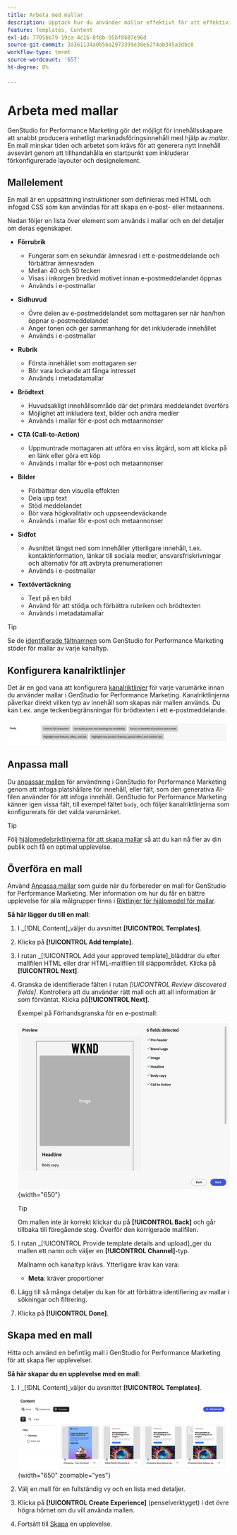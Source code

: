 ```yaml
---
title: Arbeta med mallar
description: Upptäck hur du använder mallar effektivt för att effektivisera din kreativa process i Adobe GenStudio for Performance Marketing.
feature: Templates, Content
exl-id: 7705bb79-19ca-4c16-8f8b-95bf8687e96d
source-git-commit: 3a361134a0b56a2973399e38e62f4ab345a3dbc8
workflow-type: tm+mt
source-wordcount: '657'
ht-degree: 0%

---
```


# Arbeta med mallar

GenStudio for Performance Marketing gör det möjligt för innehållsskapare att snabbt producera enhetligt marknadsföringsinnehåll med hjälp av _mallar_. En mall minskar tiden och arbetet som krävs för att generera nytt innehåll avsevärt genom att tillhandahålla en startpunkt som inkluderar förkonfigurerade layouter och designelement.

## Mallelement

En mall är en uppsättning instruktioner som definieras med HTML och infogad CSS som kan användas för att skapa en e-post- eller metaannons.

Nedan följer en lista över element som används i mallar och en del detaljer om deras egenskaper.

- **Förrubrik**

   - Fungerar som en sekundär ämnesrad i ett e-postmeddelande och förbättrar ämnesraden
   - Mellan 40 och 50 tecken
   - Visas i inkorgen bredvid motivet innan e-postmeddelandet öppnas
   - Används i e-postmallar

- **Sidhuvud**

   - Övre delen av e-postmeddelandet som mottagaren ser när han/hon öppnar e-postmeddelandet
   - Anger tonen och ger sammanhang för det inkluderade innehållet
   - Används i e-postmallar

- **Rubrik**

   - Första innehållet som mottagaren ser
   - Bör vara lockande att fånga intresset
   - Används i metadatamallar

- **Brödtext**

   - Huvudsakligt innehållsområde där det primära meddelandet överförs
   - Möjlighet att inkludera text, bilder och andra medier
   - Används i mallar för e-post och metaannonser

- **CTA (Call-to-Action)**

   - Uppmuntrade mottagaren att utföra en viss åtgärd, som att klicka på en länk eller göra ett köp
   - Används i mallar för e-post och metaannonser

- **Bilder**

   - Förbättrar den visuella effekten
   - Dela upp text
   - Stöd meddelandet
   - Bör vara högkvalitativ och uppseendeväckande
   - Används i mallar för e-post och metaannonser

- **Sidfot**

   - Avsnittet längst ned som innehåller ytterligare innehåll, t.ex. kontaktinformation, länkar till sociala medier, ansvarsfriskrivningar och alternativ för att avbryta prenumerationen
   - Används i e-postmallar

- **Textövertäckning**

   - Text på en bild
   - Använd för att stödja och förbättra rubriken och brödtexten
   - Används i metadatamallar

>[!TIP]
>
>Se de [identifierade fältnamnen](customize-template.md#recognized-field-names) som GenStudio for Performance Marketing stöder för mallar av varje kanaltyp.

## Konfigurera kanalriktlinjer

Det är en god vana att konfigurera [kanalriktlinjer](../guidelines/brands.md#channel-guidelines) för varje varumärke innan du använder mallar i GenStudio for Performance Marketing. Kanalriktlinjerna påverkar direkt vilken typ av innehåll som skapas när mallen används. Du kan t.ex. ange teckenbegränsningar för brödtexten i ett e-postmeddelande.

![Specifikationer för brödtext](/help/assets/channel-email-body.png)

## Anpassa mall

Du [anpassar mallen](customize-template.md) för användning i GenStudio for Performance Marketing genom att infoga platshållare för innehåll, eller fält, som den generativa AI-filen använder för att infoga innehåll. GenStudio for Performance Marketing känner igen vissa fält, till exempel fältet `body`, och följer kanalriktlinjerna som konfigurerats för det valda varumärket.

>[!TIP]
>
>Följ [hjälpmedelsriktlinjerna för att skapa mallar](accessibility-for-templates.md) så att du kan nå fler av din publik och få en optimal upplevelse.

## Överföra en mall

Använd [Anpassa mallar](customize-template.md) som guide när du förbereder en mall för GenStudio for Performance Marketing. Mer information om hur du får en bättre upplevelse för alla målgrupper finns i [Riktlinjer för hjälpmedel för mallar](accessibility-for-templates.md).

**Så här lägger du till en mall**:

1. I _[!DNL Content]_väljer du avsnittet **[!UICONTROL Templates]**.

1. Klicka på **[!UICONTROL Add template]**.

1. I rutan _[!UICONTROL Add your approved template]_bläddrar du efter mallfilen HTML eller drar HTML-mallfilen till släppområdet. Klicka på&#x200B;**[!UICONTROL Next]**.

1. Granska de identifierade fälten i rutan _[!UICONTROL Review discovered fields]_. Kontrollera att du använder rätt mall och att all information är som förväntat. Klicka på&#x200B;**[!UICONTROL Next]**.

   Exempel på Förhandsgranska för en e-postmall:

   ![Förhandsgranskningsfält har identifierats](../../assets/template-detected-fields.png){width="650"}

   >[!TIP]
   >
   >Om mallen inte är korrekt klickar du på **[!UICONTROL Back]** och går tillbaka till föregående steg. Överför den korrigerade mallfilen.

1. I rutan _[!UICONTROL Provide template details and upload]_ger du mallen ett namn och väljer en **[!UICONTROL Channel]**-typ.

   Mallnamn och kanaltyp krävs. Ytterligare krav kan vara:

   - **Meta**: kräver proportioner
   <!-- - **Display ads**: requires Dimensions -->

1. Lägg till så många detaljer du kan för att förbättra identifiering av mallar i sökningar och filtrering.

1. Klicka på **[!UICONTROL Done]**.

## Skapa med en mall

Hitta och använd en befintlig mall i GenStudio for Performance Marketing för att skapa fler upplevelser.

**Så här skapar du en upplevelse med en mall**:

1. I _[!DNL Content]_väljer du avsnittet **[!UICONTROL Templates]**.

   ![Listan Innehållsmall](../../assets/content-templates.png){width="650" zoomable="yes"}

1. Välj en mall för en fullständig vy och en lista med detaljer.

1. Klicka på **[!UICONTROL Create Experience]** (penselverktyget) i det övre högra hörnet om du vill använda mallen.

1. Fortsätt till [Skapa](/help/user-guide/create/overview.md) en upplevelse.
